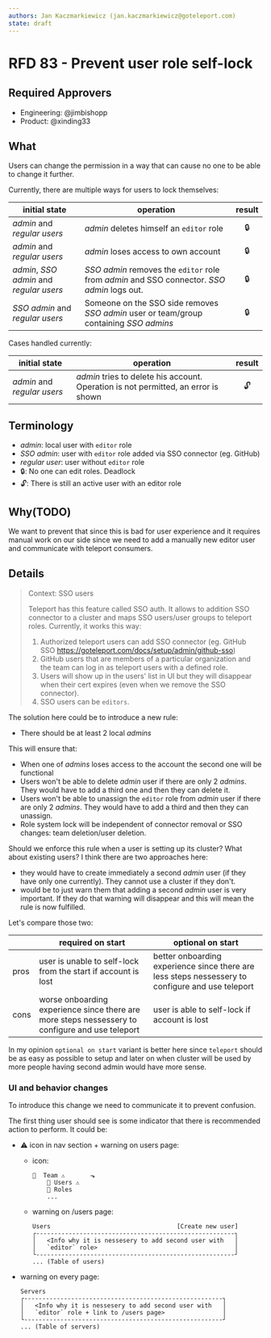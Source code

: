 ```yaml
---
authors: Jan Kaczmarkiewicz (jan.kaczmarkiewicz@goteleport.com)
state: draft
---
```


# RFD 83 - Prevent user role self-lock

## Required Approvers

- Engineering: @jimbishopp
- Product: @xinding33

## What

Users can change the permission in a way that can cause no one to be able to change it further.

Currently, there are multiple ways for users to lock themselves:

| initial state                            | operation                                                                                   | result |
| ---------------------------------------- | ------------------------------------------------------------------------------------------- | :----: |
| _admin_ and _regular users_              | _admin_ deletes himself an `editor` role                                                    |   🔒   |
| _admin_ and _regular users_              | _admin_ loses access to own account                                                         |   🔒   |
| _admin_, _SSO admin_ and _regular users_ | _SSO admin_ removes the `editor` role from _admin_ and SSO connector. _SSO admin_ logs out. |   🔒   |
| _SSO admin_ and _regular users_          | Someone on the SSO side removes _SSO admin_ user or team/group containing _SSO admins_      |   🔒   |

Cases handled currently:

| initial state               | operation                                                                          | result |
| --------------------------- | ---------------------------------------------------------------------------------- | :----: |
| _admin_ and _regular users_ | _admin_ tries to delete his account. Operation is not permitted, an error is shown |   🔓   |

## Terminology

- _admin_: local user with `editor` role
- _SSO admin_: user with `editor` role added via SSO connector (eg. GitHub)
- _regular user_: user without `editor` role
- 🔒: No one can edit roles. Deadlock
- 🔓: There is still an active user with an editor role

## Why(TODO)

We want to prevent that since this is bad for user experience and it requires manual work on our side since we need to add a manually new editor user and communicate with teleport consumers.

## Details

> Context: SSO users
>
> Teleport has this feature called SSO auth. It allows to addition SSO connector to a cluster and maps SSO users/user groups to teleport roles. Currently, it works this way:
>
> 1. Authorized teleport users can add SSO connector (eg. GitHub SSO https://goteleport.com/docs/setup/admin/github-sso)
> 2. GitHub users that are members of a particular organization and the team can log in as teleport users with a defined role.
> 3. Users will show up in the users' list in UI but they will disappear when their cert expires (even when we remove the SSO connector).
> 4. SSO users can be `editors`.

The solution here could be to introduce a new rule:

- There should be at least 2 local _admins_

This will ensure that:

- When one of _admins_ loses access to the account the second one will be functional
- Users won't be able to delete _admin_ user if there are only 2 _admins_. They would have to add a third one and then they can delete it.
- Users won't be able to unassign the `editor` role from _admin_ user if there are only 2 _admins_. They would have to add a third and then they can unassign.
- Role system lock will be independent of connector removal or SSO changes: team deletion/user deletion.

Should we enforce this rule when a user is setting up its cluster? What about existing users? I think there are two approaches here:

- they would have to create immediately a second _admin_ user (if they have only one currently). They cannot use a cluster if they don't.
- would be to just warn them that adding a second _admin_ user is very important. If they do that warning will disappear and this will mean the rule is now fulfilled.

Let's compare those two:

|      | required on start                                                                               | optional on start                                                                                |
| ---- | ----------------------------------------------------------------------------------------------- | ------------------------------------------------------------------------------------------------ |
| pros | user is unable to self-lock from the start if account is lost                                   | better onboarding experience since there are less steps nessessery to configure and use teleport |
| cons | worse onboarding experience since there are more steps nessessery to configure and use teleport | user is able to self-lock if account is lost                                                     |

In my opinion `optional on start` variant is better here since `teleport` should be as easy as possible to setup and later on when cluster will be used by more people having second admin would have more sense.

### UI and behavior changes

To introduce this change we need to communicate it to prevent confusion.

The first thing user should see is some indicator that there is recommended action to perform. It could be:

- ⚠️ icon in nav section + warning on users page:

  - icon:

    ```text
    👥  Team ⚠️       ⬎
        👥 Users ⚠️
        🔑 Roles
        ...
    ```

  - warning on /users page:
    ```text
    Users                                   [Create new user]
    ┌-------------------------------------------------------┐
    │   <Info why it is nessesery to add second user with   │
    │   `editor` role>                                      │
    └-------------------------------------------------------┘
    ... (Table of users)
    ```

- warning on every page:

  ```text
  Servers
  ┌-------------------------------------------------------┐
  │   <Info why it is nessesery to add second user with   │
  │   `editor` role + link to /users page>                │
  └-------------------------------------------------------┘
  ... (Table of servers)
  ```
